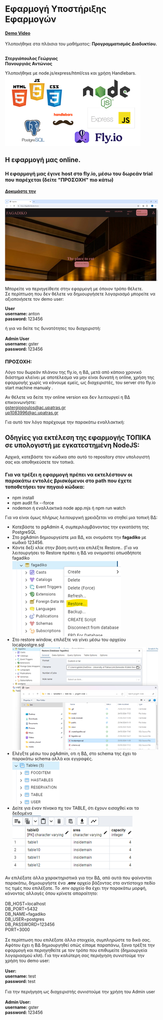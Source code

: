 <h1>Εφαρμογή Υποστήριξης Εφαρμογών</h1>
<h4><a href="https://drive.google.com/file/d/1uPT134T_9rEOLmMgticgMFhgCQdvDBlO/view?usp=sharing">Demo Video</a></h4>
Υλοποιήθηκε στα πλάισια του μαθήματος: <b>Προγραμματισμός Διαδυκτίου.</b><br><br>


<b>Στεργιόπουλος Γεώργιος</b><br>
<b>Πανουργιάς Αντώνιος</b><br>

Υλοποιήθηκε με node.js/express/html/css και χρήση Handlebars.<br>
<img src="./public/media/rep/used.png">

<h2>Η εφαρμογή μας online.</h2>
<h3>Η εφαρμογή μας έγινε host στο fly.io, μέσω του δωρεάν trial που παρέχεται (δείτε "ΠΡΟΣΟΧΗ" πιο κάτω)</h3>
<h4><a href="https://fagadiko.fly.dev">Δοκιμάστε την</a></h4>
<img src="./public/media/rep/online.png">

Μπορείτε να περιηγείθειτε στην εφαρμογή με όποιον τρόπο θέλετε.<br>
Σε περίπτωση που δεν θέλετε να δημιουργήσετε λογαριασμό μπορείτε να αξιοποιήσετε τον demo user:<br>

<b>User</b><br>
<b>username: </b>anton<br>
<b>password: </b>123456 <br>

ή για να δείτε τις δυνατότητες του διαχειριστή:<br><br>
<b>Admin User</b><br>
<b>username: </b>gster<br>
<b>password: </b>123456<br>

<h3><b>ΠΡΟΣΟΧΗ:</b></h3>
Λόγο του δωρεάν πλάνου της fly.io, η ΒΔ, μετά από κάποιο χρονικό διάστημα κλείνει με αποτέλεσμα να μην είναι δυνατή η online, χρήση της εφαρμογής χωρίς
να κάνουμε εμείς, ως διαχειριστές, του server στο fly.io start machine  manualy .

Αν θέλετε να δείτε την online version και δεν λειτουργεί η ΒΔ επικοινωνήστε:<br>
    gstergiopoulos@ac.upatras.gr<br>
    up1083996@ac.upatras.gr<br>

Για αυτό τον λόγο παρέχουμε την παρακάτω εναλλακτική: <br>

<h2>Οδηγίες για εκτέλεση της εφαρμογής <b>ΤΟΠΙΚΑ</b> σε υπολογιστή με εγκατεστημένη NodeJS:</h2>
Αρχικά, κατεβάστε τον κώδικα απο αυτό το repository στον υπολογιστή σας και αποθηκεύσετε τον τοπικά.
<h3>Για να τρέξει η εφαρμογή πρέπει να εκτελέστουν οι παρακάτω εντολές βρισκόμενοι στο path που έχετε τοποθετήσει τον πηγαιό κώδικα:</h3>
<ul>
    <li>npm install</li>
    <li>npm audit fix --force</li>
    <li>nodemon ή εναλλακτικά node app.mjs ή npm run watch</li>
</ul>
Για να είναι όμως πλήρως λειτουργική χρειάζεται να στηθεί μια τοπική ΒΔ:
<ul>
    <li>Κατεβάστε το pgAdmin 4, συμπεριλαμβάνοντας την εγκατάστη της PostgreSQL</li>
    <li>Στο pgAdmin δημιουργείστε μια ΒΔ, και ονομάστε την <b>fagadiko</b> με κωδικό 123456.</li>
    <li>Κάντε δεξί κλίκ στην βάση αυτή και επιλέξτε Restore.. (Για να λειτουργήσει το Restore πρέπει η ΒΔ να ονομαστεί οπωσδήποτε fagadiko</li>
    <img src="./public//media/rep/restore.png">
    <li>Στο restore window, επιλέξτε να γίνει μέσω του αρχείου localpostgre.sql</li>
    <img src="./public//media/rep/selectlocalpostgre.png">
    <li>Ελέγξτε μέσω του pgAdmin, οτι η ΒΔ, στο schema της έχει το παρακάτω schema αλλά και εγγραφές.</li>
    <img src="./public//media/rep/schema.png">
    <li>Δείτε για έναν πίνακα πχ τον TABLE, ότι έχουν εισαχθεί και τα δεδομένα</li>
    <img src="./public//media/rep/randomtabledata.png">
</ul>
Αν επιλέξατε άλλα χαρακτηριστικά για την ΒΔ, από αυτά που φαίνονται παρακάτω, δημιουργήστε ένα <b>.env</b> αρχείο βάζοντας στο αντίστοιχο πεδίο τις τιμές που επιλέξατε.
Το .env αρχείο θα έχει την παρακάτω μορφή, κάνοντας αλλαγές όπου κρίνετε απαραίτητο:
<span>
<br><br>
DB_HOST=localhost<br>
DB_PORT=5432<br>
DB_NAME=fagadiko<br>
DB_USER=postgres<br>
DB_PASSWORD=123456<br>
PORT=3000</span><br>
<br>
Σε περίπτωση που επιλέξατε άλλα στοιχεία, συμπληρώστε τα δικά σας.
Αφότου έχει η ΒΔ δημιουργηθεί οπώς είπαμε παραπάνω, ξανα τρέξτε την εφαρμογή και περιηγηθείτε με τον τρόπο που επιθυμείτε (δημιουργεία λογαριασμού κλπ).
Για την καλύτερη σας περιήγηση συνιστούμε την χρήση του demo user:<br><br>
<b>User:</b><br>
                                                    <b>username: </b>test<br>
                                                    <b>password: </b>test<br><br>
Για την περιήγηση ως διαχειριστής συνιστούμε την χρήση του Admin user<br><br>
<b>Admin User:</b><br>
                                                    <b>username: </b>gster<br>
                                                    <b>password: </b>123456<br>
                                        
 



